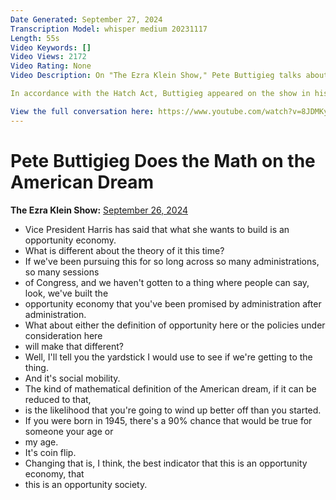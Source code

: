 ```yaml
---
Date Generated: September 27, 2024
Transcription Model: whisper medium 20231117
Length: 55s
Video Keywords: []
Video Views: 2172
Video Rating: None
Video Description: On "The Ezra Klein Show," Pete Buttigieg talks about what he thinks Kamala Harris's pitch for an "opportunity economy" means.

In accordance with the Hatch Act, Buttigieg appeared on the show in his personal capacity.

View the full conversation here: https://www.youtube.com/watch?v=8JDMKyTpXWc
---
```


# Pete Buttigieg Does the Math on the American Dream
**The Ezra Klein Show:** [September 26, 2024](https://www.youtube.com/watch?v=NxL-nWbvTVE)
*  Vice President Harris has said that what she wants to build is an opportunity economy.
*  What is different about the theory of it this time?
*  If we've been pursuing this for so long across so many administrations, so many sessions
*  of Congress, and we haven't gotten to a thing where people can say, look, we've built the
*  opportunity economy that you've been promised by administration after administration.
*  What about either the definition of opportunity here or the policies under consideration here
*  will make that different?
*  Well, I'll tell you the yardstick I would use to see if we're getting to the thing.
*  And it's social mobility.
*  The kind of mathematical definition of the American dream, if it can be reduced to that,
*  is the likelihood that you're going to wind up better off than you started.
*  If you were born in 1945, there's a 90% chance that would be true for someone your age or
*  my age.
*  It's coin flip.
*  Changing that is, I think, the best indicator that this is an opportunity economy, that
*  this is an opportunity society.
